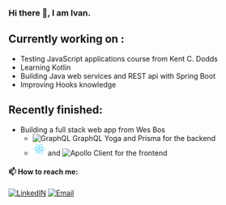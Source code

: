 ### Hi there 👋, I am Ivan.

## Currently working on :
 - Testing JavaScript applications course from Kent C. Dodds
 - Learning Kotlin 
 - Building Java web services and REST api with Spring Boot
 - Improving Hooks knowledge

## Recently finished:
 - Building a full stack web app from Wes Bos
   - <img alt="GraphQL" width="26px" src="https://upload.wikimedia.org/wikipedia/commons/1/17/GraphQL_Logo.svg" /> GraphQL Yoga and Prisma for the backend
   - <img alt="React" width="26px" src="https://raw.githubusercontent.com/github/explore/80688e429a7d4ef2fca1e82350fe8e3517d3494d/topics/react/react.png" />   and   <img alt="Apollo Client" width="22px" src="https://d2eip9sf3oo6c2.cloudfront.net/tags/images/000/001/216/thumb/apollo-seeklogo.com_%281%29.png" /> for the frontend

#### 📫 How to reach me: 
[<img alt="LinkedIN" width="26px" src="https://cdn.jsdelivr.net/npm/simple-icons@v3/icons/linkedin.svg" />][linkedin]
[<img alt="Email" width="26px" src="https://www.freepngimg.com/thumb/graphic_design/47859-7-email-download-free-download-png-hq.png" />][email]

<!--
**divakaivan/divakaivan** is a ✨ _special_ ✨ repository because its `README.md` (this file) appears on your GitHub profile.

Here are some ideas to get you started:

- 🔭 I’m currently working on ...
- 🌱 I’m currently learning ...
- 👯 I’m looking to collaborate on ...
- 🤔 I’m looking for help with ...
- 💬 Ask me about ...
- 😄 Pronouns: ...
- ⚡ Fun fact: ...
-->

[linkedin]: https://www.linkedin.com/in/ivansivanov/
[email]: mailto:isivanov98@outlook.com
